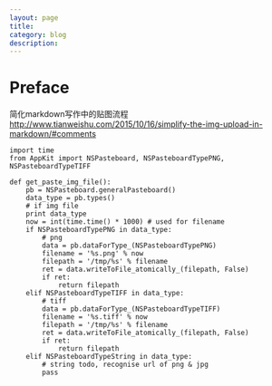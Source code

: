 ```yaml
---
layout: page
title:
category: blog
description:
---
```

# Preface

简化markdown写作中的贴图流程
http://www.tianweishu.com/2015/10/16/simplify-the-img-upload-in-markdown/#comments

	import time
	from AppKit import NSPasteboard, NSPasteboardTypePNG, NSPasteboardTypeTIFF

	def get_paste_img_file():
		pb = NSPasteboard.generalPasteboard()
		data_type = pb.types()
		# if img file
		print data_type
		now = int(time.time() * 1000) # used for filename
		if NSPasteboardTypePNG in data_type:
			# png
			data = pb.dataForType_(NSPasteboardTypePNG)
			filename = '%s.png' % now
			filepath = '/tmp/%s' % filename
			ret = data.writeToFile_atomically_(filepath, False)
			if ret:
				return filepath
		elif NSPasteboardTypeTIFF in data_type:
			# tiff
			data = pb.dataForType_(NSPasteboardTypeTIFF)
			filename = '%s.tiff' % now
			filepath = '/tmp/%s' % filename
			ret = data.writeToFile_atomically_(filepath, False)
			if ret:
				return filepath
		elif NSPasteboardTypeString in data_type:
			# string todo, recognise url of png & jpg
			pass
